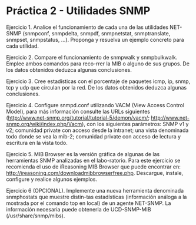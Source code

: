 # Práctica 2 - Utilidades SNMP

Ejercicio 1. Analice el funcionamiento de cada una de las utilidades NET-SNMP (snmpconf, snmpdelta, snmpdf, snmpnetstat, snmptranslate, snmpset, snmpstatus, …). Proponga y resuelva un ejemplo concreto para cada utilidad.


Ejercicio 2. Compare el funcionamiento de snmpwalk y snmpbulkwalk. Emplee ambos comandos para reco-rrer la MIB o alguno de sus grupos. De los datos obtenidos deduzca algunas conclusiones.


Ejercicio 3. Cree estadísticas con el porcentaje de paquetes icmp, ip, snmp, tcp y udp que circulan por la red. De los datos obtenidos deduzca algunas conclusiones.


Ejercicio 4. Configure snmpd.conf utilizando VACM (View Access Control Model), para más información consulte las URLs siguientes (http://www.net-snmp.org/tutorial/tutorial-5/demon/vacm/; http://www.net-snmp.org/wiki/index.php/Vacm), con los siguientes parámetros: SNMP v1 y v2; comunidad private con acceso desde la intranet; una vista denominada todo donde se vea la mib-2; comunidad private con acceso de lectura y escritura en la vista todo.


Ejercicio 5. MIB Browser es la versión gráfica de algunas de las herramientas SNMP analizadas en el labo-ratorio. Para este ejercicio se recomienda el uso de iReasoning MIB Browser que puede encontrar en: http://ireasoning.com/downloadmibbrowserfree.php. Descargue, instale, configure y realice algunos ejemplos.


Ejercicio 6 (OPCIONAL). Implemente una nueva herramienta denominada snmphostats que muestre distin-tas estadísticas (información análoga a la mostrada por el comando top en local) de un agente NET-SNMP. La información necesaria puede obtenerla de UCD-SNMP-MIB (/usr/share/snmp/mibs).
